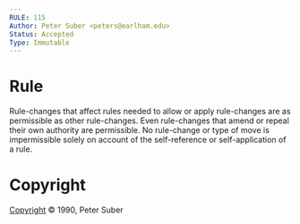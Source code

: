 ```yaml
---
RULE: 115
Author: Peter Suber <peters@earlham.edu>
Status: Accepted
Type: Immutable
---
```


# Rule

Rule-changes that affect rules needed to allow or apply rule-changes are as permissible as other rule-changes. Even rule-changes that amend or repeal their own authority are permissible. No rule-change or type of move is impermissible solely on account of the self-reference or self-application of a rule.

# Copyright

[Copyright](http://legacy.earlham.edu/~peters/copyrite.htm) © 1990, Peter Suber
